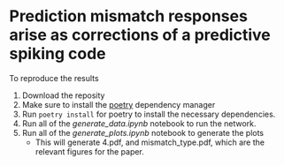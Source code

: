# Prediction mismatch responses arise as corrections of a predictive spiking code

To reproduce the results

1. Download the reposity
2. Make sure to install the [poetry](https://python-poetry.org/docs/) dependency manager
3. Run ``poetry install`` for poetry to install the necessary dependencies.
4. Run all of the *generate_data.ipynb* notebook to run the network.
5. Run all of the *generate_plots.ipynb* notebook to generate the plots
    - This will generate 4.pdf, and mismatch_type.pdf, which are the relevant figures for the paper.
